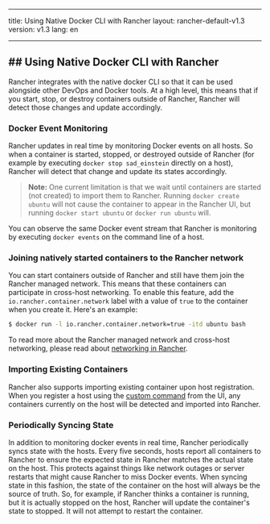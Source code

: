 * * *

title: Using Native Docker CLI with Rancher layout: rancher-default-v1.3 version: v1.3 lang: en

* * *

## ## Using Native Docker CLI with Rancher

Rancher integrates with the native docker CLI so that it can be used alongside other DevOps and Docker tools. At a high level, this means that if you start, stop, or destroy containers outside of Rancher, Rancher will detect those changes and update accordingly.

### Docker Event Monitoring

Rancher updates in real time by monitoring Docker events on all hosts. So when a container is started, stopped, or destroyed outside of Rancher (for example by executing `docker stop sad_einstein` directly on a host), Rancher will detect that change and update its states accordingly.

> **Note:** One current limitation is that we wait until containers are started (not created) to import them to Rancher. Running `docker create ubuntu` will not cause the container to appear in the Rancher UI, but running `docker start ubuntu` or `docker run ubuntu` will.

You can observe the same Docker event stream that Rancher is monitoring by executing `docker events` on the command line of a host.

### Joining natively started containers to the Rancher network

You can start containers outside of Rancher and still have them join the Rancher managed network. This means that these containers can participate in cross-host networking. To enable this feature, add the `io.rancher.container.network` label with a value of `true` to the container when you create it. Here's an example:

```bash
$ docker run -l io.rancher.container.network=true -itd ubuntu bash
```

To read more about the Rancher managed network and cross-host networking, please read about [networking in Rancher]({{site.baseurl}}/rancher/{{page.version}}/{{page.lang}}/rancher-services/networking/).

### Importing Existing Containers

Rancher also supports importing existing container upon host registration. When you register a host using the [custom command]({{site.baseurl}}/rancher/{{page.version}}/{{page.lang}}/hosts/custom/) from the UI, any containers currently on the host will be detected and imported into Rancher.

### Periodically Syncing State

In addition to monitoring docker events in real time, Rancher periodically syncs state with the hosts. Every five seconds, hosts report all containers to Rancher to ensure the expected state in Rancher matches the actual state on the host. This protects against things like network outages or server restarts that might cause Rancher to miss Docker events. When syncing state in this fashion, the state of the container on the host will always be the source of truth. So, for example, if Rancher thinks a container is running, but it is actually stopped on the host, Rancher will update the container's state to stopped. It will not attempt to restart the container.